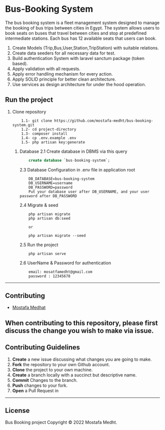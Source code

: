 # Bus-Booking System

The bus booking system is a fleet management system designed to manage the booking of bus trips between cities in Egypt. 
The system allows users to book seats on buses that travel between cities and stop at predefined intermediate stations. 
Each bus has 12 available seats that users can book.

1. Create Models (Trip,Bus,User,Station,TripStation) with suitable relations.
2. Create data seeders for all necessary data for test.
3. Build authentication System with laravel sanctum package (token based).
4. Apply validation with all requests.
5. Apply error handling mechanism for every action.
6. Apply SOLID principle for better clean architecture.
7. Use services as design architecture for under the hood operation. 

## Run the project

1. Clone repository

    ```
        1.1- git clone https://github.com/mostafa-medht/bus-booking-system.git
        1.2- cd project-directory
        1.3- composer install
        1.4- cp .env.example .env
        1.5- php artisan key:generate
    ```

   1. Database
      2.1 Create database in DBMS via this query

       ```sql - mysql
           create database `bus-booking-system`;
       ```

      2.3 Database Configuration in .env file in application root

       ```
           DB_DATABASE=bus-booking-system
           DB_USERNAME=username
           DB_PASSWORD=password
           Put your database user after DB_USERNAME, and your user password after DB_PASSWORD
       ```

      2.4 Migrate & seed

       ```
           php artisan migrate
           php artisan db:seed

           or

           php artisan migrate --seed
       ```

      2.5 Run the project

       ```
           php artisan serve
       ```

      2.6 UserName & Password for authentication

       ```
           email: mosatfamedht@gmail.com
           password : 12345678
       ```
---

## Contributing

-   [Mostafa Medhat](https://github.com/mostafa-medht)

## When contributing to this repository, please first discuss the change you wish to make via issue.

## Contributing Guidelines

1. **Create** a new issue discussing what changes you are going to make.
2. **Fork** the repository to your own Github account.
3. **Clone** the project to your own machine.
4. **Create** a branch locally with a succinct but descriptive name.
5. **Commit** Changes to the branch.
6. **Push** changes to your fork.
7. **Open** a Pull Request in

---

## License

Bus Booking project Copyright © 2022 Mostafa Medht.

